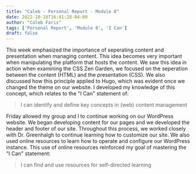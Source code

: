 ```yaml
---
title: "Caleb - Personal Report - Module 8"
date: 2022-10-16T16:41:28-04:00
author: "Caleb Faris"
tags: ['Personal Report', 'Module 8', 'I Can']
draft: false
---
```


This week emphasized the importance of seperating content and presentation when managing content. This idea becomes very important when manipulating the platform that hosts the content. We saw this idea in action when examining the CSS Zen Garden, we focused on the seperation between the content (HTML) and the presentation (CSS). We also discussed how this principle applied to Hugo, which was evident once we changed the theme on our website. I developed my knowledge of this concept, which relates to the "I Can" statement of: 
>I can identify and define key concepts in (web) content management

Friday allowed my group and I to continue working on our WordPress website. We began developing content for our pages and we developed the header and footer of our site. Throughout this process, we worked closely with Dr. Greenhalgh to continue learning how to customize our site. We also used online resources to learn how to operate and configure our WordPress instance. This use of online resources reinforced my goal of mastering the "I Can" statement:
>I can find and use resources for self-directed learning
